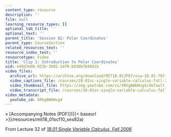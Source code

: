 ```yaml
---
content_type: resource
description: ''
file: null
learning_resource_types: []
optional_tab_title: ''
optional_text: ''
parent_title: 'Session 82: Polar Coordinates'
parent_type: CourseSection
related_resources_text: ''
resource_index_text: ''
resourcetype: Video
title: 'Clip 1: Introduction to Polar Coordinates'
uid: e48d3e0b-923b-3b92-1df0-b930b7b99d1b
video_files:
  archive_url: https://archive.org/download/MIT18.01JF07/ocw-18.01-f07-lec32_300k.mp4
  video_captions_file: /courses/18-01sc-single-variable-calculus-fall-2010/f8fb673244d95281ae8e30737f568e32_XRkgBWbWvg4.vtt
  video_thumbnail_file: https://img.youtube.com/vi/XRkgBWbWvg4/default.jpg
  video_transcript_file: /courses/18-01sc-single-variable-calculus-fall-2010/b4080aaeb8c711907a7f808531b666fe_XRkgBWbWvg4.pdf
video_metadata:
  youtube_id: XRkgBWbWvg4
---
```


» [Accompanying Notes (PDF)]({{< baseurl >}}/resources/mit18_01scf10_ses82a)

From Lecture 32 of [_18.01 Single Variable Calculus, Fall 2006_](/courses/18-01-single-variable-calculus-fall-2006/pages/video-lectures)